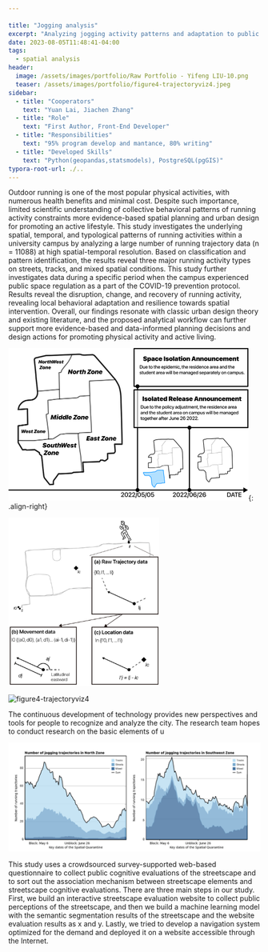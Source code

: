 ```yaml
---

title: "Jogging analysis"
excerpt: "Analyzing jogging activity patterns and adaptation to public health regulation."
date: 2023-08-05T11:48:41-04:00
tags:
  - spatial analysis
header:
  image: /assets/images/portfolio/Raw Portfolio - Yifeng LIU-10.png
  teaser: /assets/images/portfolio/figure4-trajectoryviz4.jpeg
sidebar:
  - title: "Cooperators"
    text: "Yuan Lai, Jiachen Zhang"
  - title: "Role"
    text: "First Author, Front-End Developer"
  - title: "Responsibilities"
    text: "95% program develop and mantance, 80% writing"
  - title: "Developed Skills"
    text: "Python(geopandas,statsmodels), PostgreSQL(pgGIS)"
typora-root-url: ./..
---
```


Outdoor running is one of the most popular physical activities, with numerous health benefits and minimal cost. Despite such importance, limited scientific understanding of collective behavioral patterns of running activity constraints more evidence-based spatial planning and urban design for promoting an active lifestyle. This study investigates the underlying spatial, temporal, and typological patterns of running activities within a university campus by analyzing a large number of running trajectory data (n = 11088) at high spatial-temporal resolution. Based on classification and pattern identification, the results reveal three major running activity types on streets, tracks, and mixed spatial conditions. This study further investigates data during a specific period when the campus experienced public space regulation as a part of the COVID-19 prevention protocol. Results reveal the disruption, change, and recovery of running activity, revealing local behavioral adaptation and resilience towards spatial intervention. Overall, our findings resonate with classic urban design theory and existing literature, and the proposed analytical workflow can further support more evidence-based and data-informed planning decisions and design actions for promoting physical activity and active living.



<img src="/assets/images/portfolio/figure1-studyarea.jpeg" alt="figure4-trajectoryviz4" style="zoom:50%;" />{: .align-right}







<img src="/assets/images/portfolio/figure3-attributeDiagram.jpeg" alt="figure4-trajectoryviz4" style="zoom: 33%;" />





![figure4-trajectoryviz4](/assets/images/portfolio/figure4-trajectoryviz4.jpeg)

The continuous development of technology provides new perspectives and tools for people to recognize and analyze the city. The research team hopes to conduct research on the basic elements of u

![figure7-numtimeseries](/assets/images/portfolio/figure7-numtimeseries.jpeg)

This study uses a crowdsourced survey-supported web-based questionnaire to collect public cognitive evaluations of the streetscape and to sort out the association mechanism between streetscape elements and streetscape cognitive evaluations. There are three main steps in our study. First, we build an interactive streetscape evaluation website to collect public perceptions of the streetscape, and then we build a machine learning model with the semantic segmentation results of the streetscape and the website evaluation results as x and y. Lastly, we tried to develop a navigation system optimized for the demand and deployed it on a website accessible through the Internet.